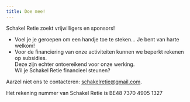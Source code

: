 ```yaml
---
title: Doe mee!
---
```

Schakel Retie zoekt vrijwilligers en sponsors! <br>

<ul>

<li>Voel je je geroepen om een handje toe te steken… Je bent van harte welkom! </li>

<li>Voor de financiering van onze activiteiten kunnen we beperkt rekenen op subsidies. <br>Deze zijn echter ontoereikend voor onze werking. <br>Wil je Schakel Retie financieel steunen? </li>

</ul>

Aarzel niet ons te contacteren: schakelretie@gmail.com.<br>

Het rekening nummer van Schakel Retie is BE48 7370 4905 1327
